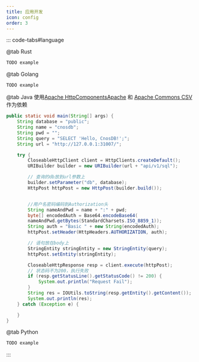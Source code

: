 ```yaml
---
title: 应用开发
icon: config
order: 3
---
```


::: code-tabs#language

@tab Rust

```rust
TODO example
```

@tab Golang

```golang
TODO example
```

@tab Java
使用[Apache HttpComponentsApache](https://hc.apache.org/) 和 [Apache Commons CSV](https://commons.apache.org/proper/commons-csv/)作为依赖

```java
public static void main(String[] args) {
    String database = "public";
    String name = "cnosdb";
    String pwd = "";
    String query = "SELECT 'Hello, CnosDB!';";
    String url = "http://127.0.0.1:31007/";

    try {
        CloseableHttpClient client = HttpClients.createDefault();
        URIBuilder builder = new URIBuilder(url + "api/v1/sql");

        // 查询的db放到url参数上
        builder.setParameter("db", database);
        HttpPost httpPost = new HttpPost(builder.build());


        //用户名密码编码到Authorization头
        String nameAndPwd = name + ":" + pwd;
        byte[] encodedAuth = Base64.encodeBase64(
        nameAndPwd.getBytes(StandardCharsets.ISO_8859_1));
        String auth = "Basic " + new String(encodedAuth);
        httpPost.setHeader(HttpHeaders.AUTHORIZATION, auth);

        // 语句放在body上
        StringEntity stringEntity = new StringEntity(query);
        httpPost.setEntity(stringEntity);

        CloseableHttpResponse resp = client.execute(httpPost);
        // 状态码不为200，执行失败
        if (resp.getStatusLine().getStatusCode() != 200) {
            System.out.println("Request Fail");
        }
        String res = IOUtils.toString(resp.getEntity().getContent());
        System.out.println(res);
    } catch (Exception e) {

    }
}
```

@tab Python

```python
TODO example
```

:::
